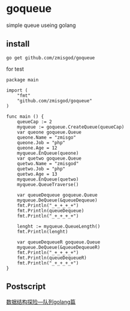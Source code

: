 # goqueue

simple queue useing golang

## install

```
go get github.com/zmisgod/goqueue
```

for test 

```
package main 

import (
	"fmt"
	"github.com/zmisgod/goqueue"
)

func main () {
	queueCap := 2
	myqueue := goqueue.CreateQueue(queueCap)
	var queone goqueue.Queue
	queone.Name = "zmisgo"
	queone.Job = "php"
	queone.Age = 12
	myqueue.EnQueue(queone)
	var quetwo goqueue.Queue
	quetwo.Name = "zmisgod"
	quetwo.Job = "php"
	quetwo.Age = 13
	myqueue.EnQueue(quetwo)
	myqueue.QueueTraverse()

	var queueDequeue goqueue.Queue
	myqueue.DeQueue(&queueDequeue)
	fmt.Println("_+_+_+_+")
	fmt.Println(queueDequeue)
	fmt.Println("_+_+_+_+")

	lenght := myqueue.QueueLength()
	fmt.Println(lenght)

	var queueDequeueR goqueue.Queue
	myqueue.DeQueue(&queueDequeueR)
	fmt.Println("_+_+_+_+")
	fmt.Println(queueDequeueR)
	fmt.Println("_+_+_+_+")
}
```

## Postscript

<a href="https://zmis.me/detail_1378">数据结构探险—队列golang篇</a>